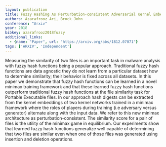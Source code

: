 ```yaml
---
layout: publication
title: Fuzzy Hashing As Perturbation-consistent Adversarial Kernel Embedding
authors: Azarafrooz Ari, Brock John
conference: "Arxiv"
year: 2018
bibkey: azarafrooz2018fuzzy
additional_links:
  - {name: "Paper", url: "https://arxiv.org/abs/1812.07071"}
tags: ['ARXIV', 'Independent']
---
```

Measuring the similarity of two files is an important task in malware analysis with fuzzy hash functions being a popular approach. Traditional fuzzy hash functions are data agnostic they do not learn from a particular dataset how to determine similarity; their behavior is fixed across all datasets. In this paper we demonstrate that fuzzy hash functions can be learned in a novel minimax training framework and that these learned fuzzy hash functions outperform traditional fuzzy hash functions at the file similarity task for Portable Executable files. In our approach hash digests can be extracted from the kernel embeddings of two kernel networks trained in a minimax framework where the roles of players during training (i.e adversary versus generator) alternate along with the input data. We refer to this new minimax architecture as perturbation-consistent. The similarity score for a pair of files is the utility of the minimax game in equilibrium. Our experiments show that learned fuzzy hash functions generalize well capable of determining that two files are similar even when one of those files was generated using insertion and deletion operations.
